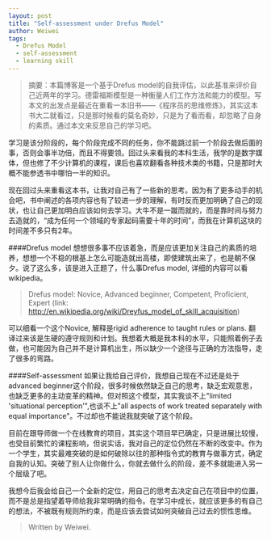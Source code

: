```yaml
---
layout: post
title: "Self-assessment under Drefus Model"
author: Weiwei
tags:
  - Drefus Model
  - self-assessment
  - learning skill
---
```


> 摘要：本篇博客是一个基于Drefus model的自我评估，以此基准来评价自己近两年的学习。德雷福斯模型是一种衡量人们工作方法和能力的模型。写本文的出发点是最近在重看一本旧书——《程序员的思维修炼》，其实这本书大二就看过，只是那时候看的莫名奇妙，只是为了看而看，却忽略了自身的素质。通过本文来反思自己的学习吧。
<!--more-->

学习是该分阶段的，每个阶段完成不同的任务，你不能跳过前一个阶段去做后面的事，否则会事半功倍，而且不得要领。回过头来看我的本科生活，我学的是数字媒体，但也修了不少计算机的课程，课后也喜欢翻看各种技术类的书籍，只是那时大概不能参透书中哪怕一半的知识。      

现在回过头来重看这本书，让我对自己有了一些新的思考。因为有了更多动手的机会吧，书中阐述的各项内容也有了较进一步的理解，有时反而更加明确了自己的现状，也让自己更加明白应该如何去学习。大牛不是一蹴而就的，而是靠时间与努力去造就的，“成为任何一个领域的专家起码需要十年的时间”，而我在计算机这块的时间差不多只有2年。     

####Drefus model
想想很多事不应该着急，而是应该更加关注自己的素质的培养，想想一个不稳的根基上怎么可能造就出高楼，即使建筑出来了，也是朝不保夕。说了这么多，该是进入正题了，什么事Drefus model, 详细的内容可以看wikipedia。

> Drefus model: Novice, Advanced beginner, Competent, Proficient, Expert
(link: http://en.wikipedia.org/wiki/Dreyfus_model_of_skill_acquisition)

可以细看一个这个Novice, 解释是rigid adherence to taught rules or plans. 翻译过来该是生硬的遵守规则和计划。我想着大概是我本科的水平，只能照着例子去做，也可能因为自己并不是计算机出生，所以缺少一个途径与正确的方法指导，走了很多的弯路。    


####Self-assessment
如果让我给自己评价，我想自己现在不过还是处于advanced beginner这个阶段，很多时候依然缺乏自己的思考，缺乏宏观意思，也缺乏更多的主动变革的精神。但对照这个模型，其实我谈不上"limited 'situational perception'",也谈不上"all aspects of work treated separately with equal importance"。不过却也不能说我就突破了这个阶段。      

目前在跟导师做一个在线教育的项目，其实这个项目早已确定，只是进展比较慢，也受目前繁忙的课程影响，但说实话，我对自己的定位仍然在不断的改变中。作为一个学生，其实最难突破的是如何破除以往的那种指令式的教育与做事方式，确定自我的认知。突破了别人让你做什么，你就去做什么的阶段，差不多就能进入另一个层级了吧。     

我想今后我会给自己一个全新的定位，用自己的思考去决定自己在项目中的位置，而不是总是指望着导师给我非常明确的指令。在学习中成长，就应该更多的有自己的想法，不被既有规则所约束，而是应该去尝试如何突破自己过去的惯性思维。
 
> Written by Weiwei.